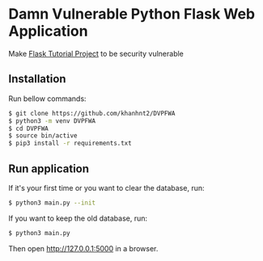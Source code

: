 # Damn Vulnerable Python Flask Web Application

Make [Flask Tutorial Project](https://github.com/pallets/flask/blob/main/examples/tutorial) to be security vulnerable

## Installation

Run bellow commands:
```bash
$ git clone https://github.com/khanhnt2/DVPFWA
$ python3 -m venv DVPFWA
$ cd DVPFWA
$ source bin/active
$ pip3 install -r requirements.txt
```

## Run application

If it's your first time or you want to clear the database, run:
```bash
$ python3 main.py --init
```

If you want to keep the old database, run:
```bash
$ python3 main.py
```

Then open http://127.0.0.1:5000 in a browser.